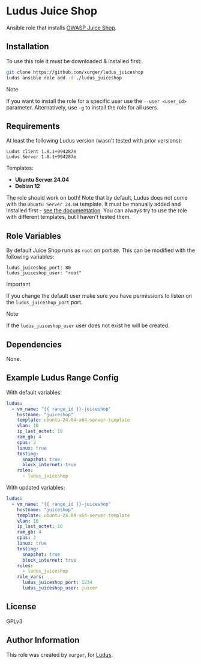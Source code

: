 # Ludus Juice Shop
Ansible role that installs [OWASP Juice Shop](https://github.com/juice-shop/juice-shop).

## Installation
To use this role it must be downloaded & installed first:
```bash
git clone https://github.com/xurger/ludus_juiceshop
ludus ansible role add -d ./ludus_juiceshop
```

> [!NOTE]
> If you want to install the role for a specific user use the `--user <user_id>` parameter. Alternatively, use `-g` to install the role for all users.

## Requirements
At least the following Ludus version (wasn't tested with prior versions):
```
Ludus client 1.8.1+994287e
Ludus Server 1.8.1+994287e
```

Templates:
- **Ubuntu Server 24.04**
- **Debian 12**

The role should work on both! Note that by default, Ludus does not come with the `Ubuntu Server 24.04` template. It must be manually added and installed first - [see the documentation](https://docs.ludus.cloud/docs/templates). You can always try to use the role with different templates, but I haven't tested them.

## Role Variables
By default Juice Shop runs as `root` on port `80`. This can be modified with the following variables:
```
ludus_juiceshop_port: 80
ludus_juiceshop_user: "root"
```

> [!IMPORTANT]
> If you change the default user make sure you have permissions to listen on the `ludus_juiceshop_port` port.

> [!NOTE]
> If the `ludus_juiceshop_user` user does not exist he will be created. 

## Dependencies
None.

## Example Ludus Range Config
With default variables:
```yaml
ludus:
  - vm_name: "{{ range_id }}-juiceshop"
    hostname: "juiceshop"
    template: ubuntu-24.04-x64-server-template
    vlan: 10
    ip_last_octet: 10
    ram_gb: 4
    cpus: 2
    linux: true
    testing:
      snapshot: true
      block_internet: true
    roles:
      - ludus_juiceshop
```

With updated variables:
```yaml
ludus:
  - vm_name: "{{ range_id }}-juiceshop"
    hostname: "juiceshop"
    template: ubuntu-24.04-x64-server-template
    vlan: 10
    ip_last_octet: 10
    ram_gb: 4
    cpus: 2
    linux: true
    testing:
      snapshot: true
      block_internet: true
    roles:
      - ludus_juiceshop
    role_vars:
      ludus_juiceshop_port: 1234
      ludus_juiceshop_user: juicer
```

## License
GPLv3

## Author Information
This role was created by `xurger`, for [Ludus](https://ludus.cloud/).

